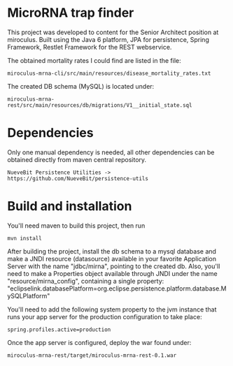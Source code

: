 # MicroRNA trap finder

This project was developed to content for the Senior Architect position at 
miroculus. Built using the Java 6 platform, JPA for persistence, Spring
Framework, Restlet Framework for the REST webservice.

The obtained mortality rates I could find are listed in the file:

    miroculus-mrna-cli/src/main/resources/disease_mortality_rates.txt

The created DB schema (MySQL) is located under:

    miroculus-mrna-rest/src/main/resources/db/migrations/V1__initial_state.sql

# Dependencies

Only one manual dependency is needed, all other dependencies can be obtained
directly from maven central repository.

    NueveBit Persistence Utilities -> https://github.com/NueveBit/persistence-utils

# Build and installation

You'll need maven to build this project, then run

    mvn install

After building the project, install the db schema to a mysql database and
make a JNDI resource (datasource) available in your favorite Application Server 
with the name "jdbc/mirna", pointing to the created db. Also, you'll need
to make a Properties object available through JNDI under the name
"resource/mirna_config", containing a single property: 
"eclipselink.databasePlatform=org.eclipse.persistence.platform.database.MySQLPlatform"

You'll need to add the following system property to the jvm instance that runs
your app server for the production configuration to take place:

    spring.profiles.active=production
    
Once the app server is configured, deploy the war found under:
    
    miroculus-mrna-rest/target/miroculus-mrna-rest-0.1.war
